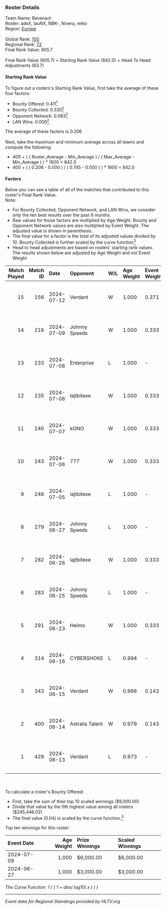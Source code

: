 ### Roster Details<br />
Team Name: Revenant<br />
Roster: adeX, lauNX, NBK-, Nivera, reiko<br />
Region: [Europe]( ../standings_europe.md)<br />
<br />
Global Rank: [100](../standings_global.md)<br />
Regional Rank: [72]( ../standings_europe.md)<br />
Final Rank Value:  905.7<br />
<br />
Final Rank Value (905.7) = Starting Rank Value (842.0) + Head To Head Adjustments (63.7)<br />

#### Starting Rank Value<br />
To figure out a rosters's Starting Rank Value, first take the average of these four factors:<br />
- Bounty Offered: 0.411[<sup>1</sup>](#table2)
- Bounty Collected: 0.330[<sup>2</sup>](#table1)
- Opponent Network: 0.083[<sup>2</sup>](#table1)
- LAN Wins: 0.000[<sup>2</sup>](#table1)

The average of these factors is 0.206<br />
<br />
Next, take the maximum and minimum average across all teams and compute the following:<br />
- 400 + ( ( Roster_Average - Min_Average ) / ( Max_Average - Min_Average ) ) * 1600 = 842.0
- 400 + ( ( 0.206 - 0.000 ) / ( 0.745 - 0.000 ) ) * 1600 = 842.0


#### Factors<br />
Below you can see a table of all of the matches that contributed to this roster's Final Rank Value.<br />
Note:<br />

- For Bounty Collected, Opponent Network, and LAN Wins, we consider only the ten best results over the past 6 months.
- Raw values for those factors are multiplied by Age Weight. Bounty and Opponent Network values are also multiplied by Event Weight. The adjusted value is shown in parenthesis.
- The final value for a factor is the total of its adjusted values divided by 10. Bounty Collected is further scaled by the curve function[<sup>3</sup>](#curveFunction)
- Head to head adjustments are based on rosters' starting rank values. The results shown below are adjusted by Age Weight and not Event Weight
<span id="table1"></span><br />


| Match Played | Match ID | Date       | Opponent        | W/L | Age Weight | Event Weight | Bounty Collected | Opponent Network | LAN Wins  | H2H Adj. | Roster                           |
| -: | -: | :- | :- | :- | :- | :- | :- | :- | :- | -: | :- |
|           15 |      156 | 2024-07-12 | Verdant         | W   | 1.000      | 0.371        | 0.013 (0.005)    | 0.316 (0.117)    | 0 (0.000) |    12.34 | adeX, lauNX, NBK-, Nivera, reiko |
|           14 |      216 | 2024-07-09 | Johnny Speeds   | W   | 1.000      | 0.333        | 0.162 (0.054)    | 0.852 (0.284)    | 0 (0.000) |    29.05 | adeX, lauNX, NBK-, Nivera, reiko |
|           13 |      233 | 2024-07-08 | Enterprise      | L   | 1.000      | -            | -                | -                | -         |   -10.43 | adeX, lauNX, NBK-, Nivera, reiko |
|           12 |      235 | 2024-07-08 | lajtbitexe      | W   | 1.000      | 0.333        | 0.010 (0.003)    | 0.124 (0.041)    | 0 (0.000) |    10.72 | adeX, lauNX, NBK-, Nivera, reiko |
|           11 |      240 | 2024-07-07 | kONO            | W   | 1.000      | 0.333        | 0.042 (0.014)    | 0.595 (0.198)    | 0 (0.000) |    18.68 | adeX, lauNX, NBK-, Nivera, reiko |
|           10 |      243 | 2024-07-06 | 777             | W   | 1.000      | 0.333        | 0.024 (0.008)    | 0.224 (0.075)    | 0 (0.000) |    11.68 | adeX, lauNX, NBK-, Nivera, reiko |
|            9 |      248 | 2024-07-05 | lajtbitexe      | L   | 1.000      | -            | -                | -                | -         |   -19.88 | adeX, lauNX, NBK-, Nivera, reiko |
|            8 |      279 | 2024-06-27 | Johnny Speeds   | L   | 1.000      | -            | -                | -                | -         |    -2.09 | adeX, lauNX, NBK-, Nivera, reiko |
|            7 |      282 | 2024-06-26 | lajtbitexe      | W   | 1.000      | 0.333        | 0.010 (0.003)    | 0.124 (0.041)    | 0 (0.000) |    11.19 | adeX, lauNX, NBK-, Nivera, reiko |
|            6 |      283 | 2024-06-25 | Johnny Speeds   | L   | 1.000      | -            | -                | -                | -         |    -2.01 | adeX, lauNX, NBK-, Nivera, reiko |
|            5 |      291 | 2024-06-23 | Heimo           | W   | 1.000      | 0.333        | 0.009 (0.003)    | 0.058 (0.019)    | 0 (0.000) |     9.60 | adeX, lauNX, NBK-, Nivera, reiko |
|            4 |      314 | 2024-06-16 | CYBERSHOKE      | L   | 0.994      | -            | -                | -                | -         |   -13.96 | adeX, lauNX, NBK-, Nivera, reiko |
|            3 |      343 | 2024-06-15 | Verdant         | W   | 0.988      | 0.143        | 0.013 (0.002)    | 0.316 (0.045)    | 0 (0.000) |    15.89 | adeX, lauNX, NBK-, Nivera, reiko |
|            2 |      400 | 2024-06-14 | Astralis Talent | W   | 0.979      | 0.143        | 0.008 (0.001)    | 0.038 (0.005)    | 0 (0.000) |     6.71 | adeX, lauNX, NBK-, Nivera, reiko |
|            1 |      428 | 2024-06-13 | Verdant         | L   | 0.973      | -            | -                | -                | -         |   -13.78 | adeX, lauNX, NBK-, Nivera, reiko |

<br />
<span id="table2"></span><br />
To calculate a roster's Bounty Offered:<br />

- First, take the sum of their top 10 scaled winnings ($9,000.00)
- Divide that value by the 5th highest value among all rosters ($245,446.02)
- The final value (0.04) is scaled by the curve function.[<sup>3</sup>](#curveFunction)

Top ten winnings for this roster:<br />

| Event Date | Age Weight | Prize Winnings | Scaled Winnings |
| :- | -: | :- | :- |
| 2024-07-09 |      1.000 | $6,000.00      | $6,000.00       |
| 2024-06-27 |      1.000 | $3,000.00      | $3,000.00       |


<span id="curveFunction"></span>_The Curve Function: 1 / ( 1 + abs( log10( x ) ) )_<br />

---
_Event data for Regional Standings provided by HLTV.org_<br />
